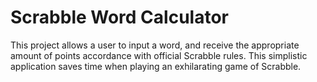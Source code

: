 # Scrabble Word Calculator
This project allows a user to input a word, and receive the appropriate amount of points accordance with official Scrabble rules. This simplistic application saves time when playing an exhilarating game of Scrabble.
